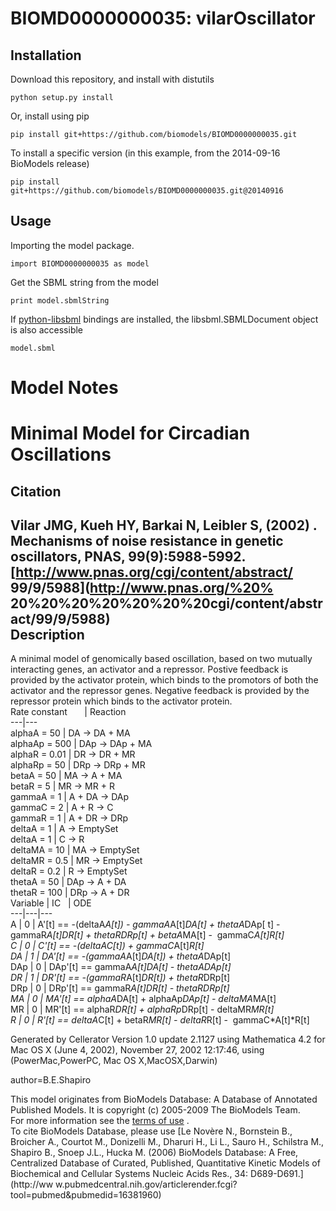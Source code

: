 # BIOMD0000000035: vilarOscillator

## Installation

Download this repository, and install with distutils

`python setup.py install`

Or, install using pip

`pip install git+https://github.com/biomodels/BIOMD0000000035.git`

To install a specific version (in this example, from the 2014-09-16 BioModels release)

`pip install git+https://github.com/biomodels/BIOMD0000000035.git@20140916`

## Usage

Importing the model package.

`import BIOMD0000000035 as model`

Get the SBML string from the model

`print model.sbmlString`

If [python-libsbml](https://pypi.python.org/pypi/python-libsbml) bindings are
installed, the libsbml.SBMLDocument object is also accessible

`model.sbml`


# Model Notes


#

# Minimal Model for Circadian Oscillations

Citation  
---  
Vilar JMG, Kueh HY, Barkai N, Leibler S, (2002) . Mechanisms of noise
resistance in genetic oscillators, PNAS, 99(9):5988-5992.
[http://www.pnas.org/cgi/content/abstract/ 99/9/5988](http://www.pnas.org/%20%
20%20%20%20%20%20%20cgi/content/abstract/99/9/5988)  
Description  
---  
A minimal model of genomically based oscillation, based on two mutually
interacting genes, an activator and a repressor. Postive feedback is provided
by the activator protein, which binds to the promotors of both the activator
and the repressor genes. Negative feedback is provided by the repressor
protein which binds to the activator protein.  
Rate constant       | Reaction  
---|---  
alphaA = 50 | DA -> DA + MA  
alphaAp = 500 | DAp -> DAp + MA  
alphaR = 0.01 | DR -> DR + MR  
alphaRp = 50 | DRp -> DRp + MR  
betaA = 50 | MA -> A + MA  
betaR = 5 | MR -> MR + R  
gammaA = 1 | A + DA -> DAp  
gammaC = 2 | A + R -> C  
gammaR = 1 | A + DR -> DRp  
deltaA = 1 | A -> EmptySet  
deltaA = 1 | C -> R  
deltaMA = 10 | MA -> EmptySet  
deltaMR = 0.5 | MR -> EmptySet  
deltaR = 0.2 | R -> EmptySet  
thetaA = 50 | DAp -> A + DA  
thetaR = 100 | DRp -> A + DR  
Variable | IC   | ODE  
---|---|---  
A | 0 | A'[t] == -(deltaA*A[t]) - gammaA*A[t]*DA[t] + thetaA*DAp[ t] -
gammaR*A[t]*DR[t] + thetaR*DRp[t] + betaA*MA[t] -  gammaC*A[t]*R[t]  
C | 0 | C'[t] == -(deltaA*C[t]) + gammaC*A[t]*R[t]  
DA | 1 | DA'[t] == -(gammaA*A[t]*DA[t]) + thetaA*DAp[t]  
DAp | 0 | DAp'[t] == gammaA*A[t]*DA[t] - thetaA*DAp[t]  
DR | 1 | DR'[t] == -(gammaR*A[t]*DR[t]) + thetaR*DRp[t]  
DRp | 0 | DRp'[t] == gammaR*A[t]*DR[t] - thetaR*DRp[t]  
MA | 0 | MA'[t] == alphaA*DA[t] + alphaAp*DAp[t] - deltaMA*MA[t]  
MR | 0 | MR'[t] == alphaR*DR[t] + alphaRp*DRp[t] - deltaMR*MR[t]  
R | 0 | R'[t] == deltaA*C[t] + betaR*MR[t] - deltaR*R[t] -  gammaC*A[t]*R[t]  
  
Generated by Cellerator Version 1.0 update 2.1127 using Mathematica 4.2 for
Mac OS X (June 4, 2002), November 27, 2002 12:17:46, using (PowerMac,PowerPC,
Mac OS X,MacOSX,Darwin)

author=B.E.Shapiro

This model originates from BioModels Database: A Database of Annotated
Published Models. It is copyright (c) 2005-2009 The BioModels Team.  
For more information see the [terms of
use](http://www.ebi.ac.uk/biomodels/legal.html) .  
To cite BioModels Database, please use [Le Novère N., Bornstein B., Broicher
A., Courtot M., Donizelli M., Dharuri H., Li L., Sauro H., Schilstra M.,
Shapiro B., Snoep J.L., Hucka M. (2006) BioModels Database: A Free,
Centralized Database of Curated, Published, Quantitative Kinetic Models of
Biochemical and Cellular Systems Nucleic Acids Res., 34: D689-D691.](http://ww
w.pubmedcentral.nih.gov/articlerender.fcgi?tool=pubmed&pubmedid=16381960)


